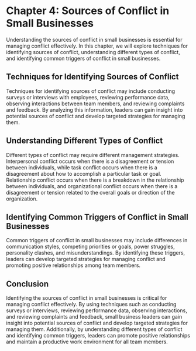Chapter 4: Sources of Conflict in Small Businesses
==================================================

Understanding the sources of conflict in small businesses is essential for managing conflict effectively. In this chapter, we will explore techniques for identifying sources of conflict, understanding different types of conflict, and identifying common triggers of conflict in small businesses.

Techniques for Identifying Sources of Conflict
----------------------------------------------

Techniques for identifying sources of conflict may include conducting surveys or interviews with employees, reviewing performance data, observing interactions between team members, and reviewing complaints and feedback. By analyzing this information, leaders can gain insight into potential sources of conflict and develop targeted strategies for managing them.

Understanding Different Types of Conflict
-----------------------------------------

Different types of conflict may require different management strategies. Interpersonal conflict occurs when there is a disagreement or tension between individuals, while task conflict occurs when there is a disagreement about how to accomplish a particular task or goal. Relationship conflict occurs when there is a breakdown in the relationship between individuals, and organizational conflict occurs when there is a disagreement or tension related to the overall goals or direction of the organization.

Identifying Common Triggers of Conflict in Small Businesses
-----------------------------------------------------------

Common triggers of conflict in small businesses may include differences in communication styles, competing priorities or goals, power struggles, personality clashes, and misunderstandings. By identifying these triggers, leaders can develop targeted strategies for managing conflict and promoting positive relationships among team members.

Conclusion
----------

Identifying the sources of conflict in small businesses is critical for managing conflict effectively. By using techniques such as conducting surveys or interviews, reviewing performance data, observing interactions, and reviewing complaints and feedback, small business leaders can gain insight into potential sources of conflict and develop targeted strategies for managing them. Additionally, by understanding different types of conflict and identifying common triggers, leaders can promote positive relationships and maintain a productive work environment for all team members.
